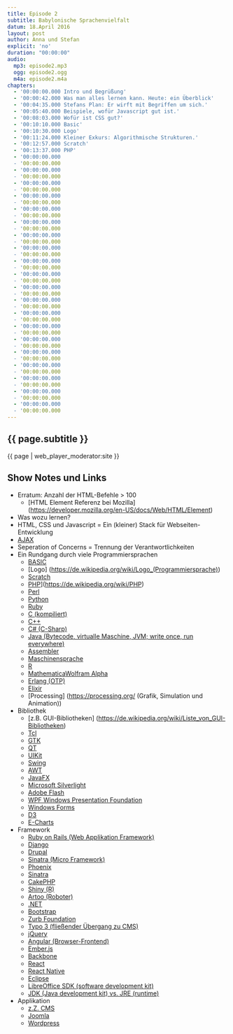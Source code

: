 ```yaml
---
title: Episode 2
subtitle: Babylonische Sprachenvielfalt
datum: 18.April 2016
layout: post
author: Anna und Stefan
explicit: 'no'
duration: "00:00:00"
audio:
  mp3: episode2.mp3
  ogg: episode2.ogg
  m4a: episode2.m4a
chapters:
  - '00:00:00.000 Intro und Begrüßung'
  - '00:00:42.000 Was man alles lernen kann. Heute: ein Überblick'
  - '00:04:35.000 Stefans Plan: Er wirft mit Begriffen um sich.'
  - '00:05:40.000 Beispiele, wofür Javascript gut ist.'
  - '00:08:03.000 Wofür ist CSS gut?'
  - '00:10:10.000 Basic'
  - '00:10:30.000 Logo'
  - '00:11:24.000 Kleiner Exkurs: Algorithmische Strukturen.'
  - '00:12:57.000 Scratch'
  - '00:13:37.000 PHP'
  - '00:00:00.000 
  - '00:00:00.000 
  - '00:00:00.000 
  - '00:00:00.000 
  - '00:00:00.000 
  - '00:00:00.000 
  - '00:00:00.000 
  - '00:00:00.000 
  - '00:00:00.000 
  - '00:00:00.000
  - '00:00:00.000 
  - '00:00:00.000 
  - '00:00:00.000 
  - '00:00:00.000 
  - '00:00:00.000 
  - '00:00:00.000 
  - '00:00:00.000 
  - '00:00:00.000 
  - '00:00:00.000 
  - '00:00:00.000 
  - '00:00:00.000
  - '00:00:00.000 
  - '00:00:00.000 
  - '00:00:00.000 
  - '00:00:00.000 
  - '00:00:00.000 
  - '00:00:00.000 
  - '00:00:00.000 
  - '00:00:00.000 
  - '00:00:00.000 
  - '00:00:00.000 
  - '00:00:00.000
  - '00:00:00.000 
  - '00:00:00.000 
  - '00:00:00.000 
  - '00:00:00.000 
  - '00:00:00.000 
  - '00:00:00.000 
  - '00:00:00.000 
  - '00:00:00.000 
---
```


## {{ page.subtitle }}

{{ page | web_player_moderator:site }}

## Show Notes und Links

* Erratum: Anzahl der HTML-Befehle > 100
  * [HTML Element Referenz bei Mozilla] (https://developer.mozilla.org/en-US/docs/Web/HTML/Element)
* Was wozu lernen?
* HTML, CSS und Javascript = Ein (kleiner) Stack für Webseiten-Entwicklung
* [AJAX](https://de.wikipedia.org/wiki/Ajax_(Programmierung))
* Seperation of Concerns = Trennung der Verantwortlichkeiten
* Ein Rundgang durch viele Programmiersprachen
  * [BASIC](https://de.wikipedia.org/wiki/BASIC)
  * [Logo] (https://de.wikipedia.org/wiki/Logo_(Programmiersprache))
  * [Scratch](https://de.wikipedia.org/wiki/Scratch_(Programmiersprache))
  * [PHP](interpretiert)](https://de.wikipedia.org/wiki/PHP)
  * [Perl](https://de.wikipedia.org/wiki/Perl_(Programmiersprache))
  * [Python](https://de.wikipedia.org/wiki/Python_(Programmiersprache))
  * [Ruby](https://de.wikipedia.org/wiki/Ruby_(Programmiersprache))
  * [C (kompiliert)](https://de.wikipedia.org/wiki/C_(Programmiersprache))
  * [C++](https://de.wikipedia.org/wiki/C%2B%2B)
  * [C# (C-Sharp)](https://de.wikipedia.org/wiki/C-Sharp)
  * [Java (Bytecode, virtualle Maschine, JVM; write once, run everywhere)](https://de.wikipedia.org/wiki/Java_(Programmiersprache))
  * [Assembler](https://de.wikipedia.org/wiki/Assembler_(Informatik))
  * [Maschinensprache](https://de.wikipedia.org/wiki/Maschinensprache)
  * [R](https://de.wikipedia.org/wiki/R_(Programmiersprache))
  * [Mathematica](https://de.wikipedia.org/wiki/Mathematica)[Wolfram Alpha](https://de.wikipedia.org/wiki/Wolfram_Research)
  * [Erlang (OTP)](https://de.wikipedia.org/wiki/Erlang_(Programmiersprache))
  * [Elixir](https://de.wikipedia.org/wiki/Elixir_(Programmiersprache))
  * [Processing] (https://processing.org/ (Grafik, Simulation und Animation))
* Bibliothek
  * [z.B. GUI-Bibliotheken] (https://de.wikipedia.org/wiki/Liste_von_GUI-Bibliotheken)
  * [Tcl](https://de.wikipedia.org/wiki/Tcl)
  * [GTK](https://de.wikipedia.org/wiki/GTK%2B)
  * [QT](https://de.wikipedia.org/wiki/Qt_(Bibliothek))
  * [UIKit](http://getuikit.com/)
  * [Swing](https://de.wikipedia.org/wiki/Swing_(Java))
  * [AWT](https://de.wikipedia.org/wiki/Abstract_Window_Toolkit)
  * [JavaFX](https://de.wikipedia.org/wiki/JavaFX)
  * [Microsoft Silverlight](https://de.wikipedia.org/wiki/Microsoft_Silverlight)
  * [Adobe Flash](https://de.wikipedia.org/wiki/Adobe_Flash)
  * [WPF Windows Presentation Foundation](https://de.wikipedia.org/wiki/Windows_Presentation_Foundation)
  * [Windows Forms](https://de.wikipedia.org/wiki/Windows_Forms)
  * [D3](https://d3js.org/)
  * [E-Charts](https://ecomfe.github.io/echarts/index-en.html)
* Framework
  * [Ruby on Rails (Web Applikation Framework)](https://de.wikipedia.org/wiki/Ruby_on_Rails)
  * [Django]()
  * [Drupal]()
  * [Sinatra (Micro Framework)]()
  * [Phoenix]()
  * [Sinatra]()
  * [CakePHP]()
  * [Shiny (R)]()
  * [Artoo (Roboter)]()
  * [.NET]()
  * [Bootstrap]()
  * [Zurb Foundation]()
  * [Typo 3 (fließender Übergang zu CMS)]()
  * [jQuery]()
  * [Angular (Browser-Frontend)]()
  * [Ember.js]()
  * [Backbone]()
  * [React]()
  * [React Native]()
  * [Eclipse]()
  * [LibreOffice SDK (software development kit)](http://api.libreoffice.org/docs/install.html)
  * [JDK (Java development kit) vs. JRE (runtime)](https://de.wikipedia.org/wiki/Java_Development_Kit)
* Applikation
  * [z.Z. CMS](https://de.wikipedia.org/wiki/Content-Management-System)
  * [Joomla](https://de.wikipedia.org/wiki/Joomla)
  * [Wordpress](https://de.wikipedia.org/wiki/WordPress)
